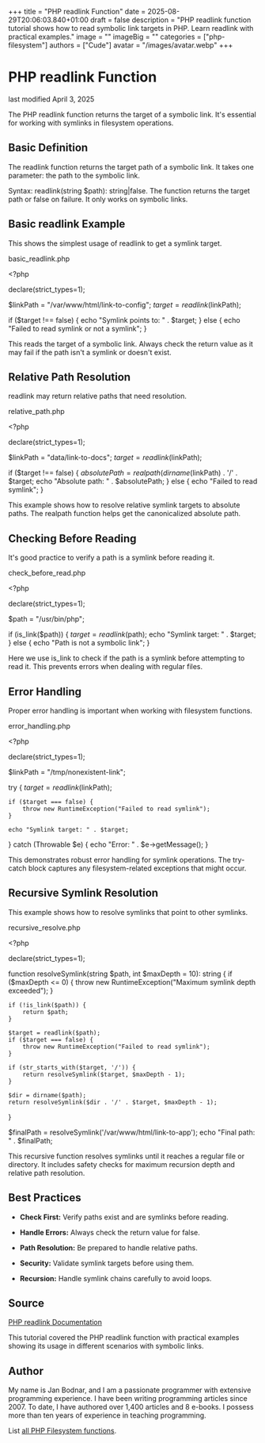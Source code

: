 +++
title = "PHP readlink Function"
date = 2025-08-29T20:06:03.840+01:00
draft = false
description = "PHP readlink function tutorial shows how to read symbolic link targets in PHP. Learn readlink with practical examples."
image = ""
imageBig = ""
categories = ["php-filesystem"]
authors = ["Cude"]
avatar = "/images/avatar.webp"
+++

# PHP readlink Function

last modified April 3, 2025

The PHP readlink function returns the target of a symbolic link.
It's essential for working with symlinks in filesystem operations.

## Basic Definition

The readlink function returns the target path of a symbolic link.
It takes one parameter: the path to the symbolic link.

Syntax: readlink(string $path): string|false. The function returns
the target path or false on failure. It only works on symbolic links.

## Basic readlink Example

This shows the simplest usage of readlink to get a symlink target.

basic_readlink.php
  

&lt;?php

declare(strict_types=1);

$linkPath = "/var/www/html/link-to-config";
$target = readlink($linkPath);

if ($target !== false) {
    echo "Symlink points to: " . $target;
} else {
    echo "Failed to read symlink or not a symlink";
}

This reads the target of a symbolic link. Always check the return value as it
may fail if the path isn't a symlink or doesn't exist.

## Relative Path Resolution

readlink may return relative paths that need resolution.

relative_path.php
  

&lt;?php

declare(strict_types=1);

$linkPath = "data/link-to-docs";
$target = readlink($linkPath);

if ($target !== false) {
    $absolutePath = realpath(dirname($linkPath) . '/' . $target;
    echo "Absolute path: " . $absolutePath;
} else {
    echo "Failed to read symlink";
}

This example shows how to resolve relative symlink targets to absolute paths.
The realpath function helps get the canonicalized absolute path.

## Checking Before Reading

It's good practice to verify a path is a symlink before reading it.

check_before_read.php
  

&lt;?php

declare(strict_types=1);

$path = "/usr/bin/php";

if (is_link($path)) {
    $target = readlink($path);
    echo "Symlink target: " . $target;
} else {
    echo "Path is not a symbolic link";
}

Here we use is_link to check if the path is a symlink before
attempting to read it. This prevents errors when dealing with regular files.

## Error Handling

Proper error handling is important when working with filesystem functions.

error_handling.php
  

&lt;?php

declare(strict_types=1);

$linkPath = "/tmp/nonexistent-link";

try {
    $target = readlink($linkPath);
    
    if ($target === false) {
        throw new RuntimeException("Failed to read symlink");
    }
    
    echo "Symlink target: " . $target;
} catch (Throwable $e) {
    echo "Error: " . $e-&gt;getMessage();
}

This demonstrates robust error handling for symlink operations. The try-catch
block captures any filesystem-related exceptions that might occur.

## Recursive Symlink Resolution

This example shows how to resolve symlinks that point to other symlinks.

recursive_resolve.php
  

&lt;?php

declare(strict_types=1);

function resolveSymlink(string $path, int $maxDepth = 10): string {
    if ($maxDepth &lt;= 0) {
        throw new RuntimeException("Maximum symlink depth exceeded");
    }
    
    if (!is_link($path)) {
        return $path;
    }
    
    $target = readlink($path);
    if ($target === false) {
        throw new RuntimeException("Failed to read symlink");
    }
    
    if (str_starts_with($target, '/')) {
        return resolveSymlink($target, $maxDepth - 1);
    }
    
    $dir = dirname($path);
    return resolveSymlink($dir . '/' . $target, $maxDepth - 1);
}

$finalPath = resolveSymlink('/var/www/html/link-to-app');
echo "Final path: " . $finalPath;

This recursive function resolves symlinks until it reaches a regular file or
directory. It includes safety checks for maximum recursion depth and relative
path resolution.

## Best Practices

- **Check First:** Verify paths exist and are symlinks before reading.

- **Handle Errors:** Always check the return value for false.

- **Path Resolution:** Be prepared to handle relative paths.

- **Security:** Validate symlink targets before using them.

- **Recursion:** Handle symlink chains carefully to avoid loops.

## Source

[PHP readlink Documentation](https://www.php.net/manual/en/function.readlink.php)

This tutorial covered the PHP readlink function with practical
examples showing its usage in different scenarios with symbolic links.

## Author

My name is Jan Bodnar, and I am a passionate programmer with extensive
programming experience. I have been writing programming articles since 2007.
To date, I have authored over 1,400 articles and 8 e-books. I possess more
than ten years of experience in teaching programming.

List [all PHP Filesystem functions](/php/#php-fs).